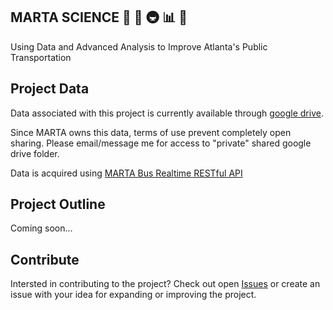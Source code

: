 ## MARTA SCIENCE :bus: :light_rail: :metro: :bar_chart: :microscope:
Using Data and Advanced Analysis to Improve Atlanta's Public Transportation

## Project Data

Data associated with this project is currently available through [google drive](https://drive.google.com/open?id=1a3J-7wPbHIy34TtpdGQqe3Ew0QnV-u_l). 

Since MARTA owns this data, terms of use prevent completely open sharing. Please email/message me for access to "private" shared google drive folder. 

Data is acquired using [MARTA Bus Realtime RESTful API](http://www.itsmarta.com/app-developer-resources.aspx)

## Project Outline

Coming soon...

## Contribute

Intersted in contributing to the project? Check out open [Issues](https://github.com/amorrissette/Marta_ATL/issues) or create an issue with your idea for expanding or improving the project. 
